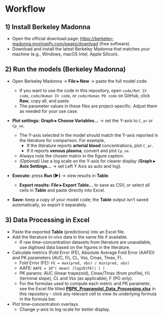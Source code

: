 # Workflow

## 1) Install Berkeley Madonna
- Open the official download page: https://berkeley-madonna.myshopify.com/pages/download (free software).
- Download and install the latest Berkeley Madonna that matches your machine (e.g., Windows, macOS Intel, Apple Silicon).

## 2) Run the models (Berkeley Madonna)

- Open Berkeley Madonna → **File ▸ New** → paste the full model code.  
  - If you want to use the code in this repository, open `code/Rat IV code`, `code/Human IV code`, or `code/Human PO code` on GitHub, click **Raw**, copy all, and paste.
  - The parameter values in these files are project-specific. Adjust them as needed for your use case.

- **Plot settings:** **Graph ▸ Choose Variables…** → set the Y-axis to `C_ar` or `Cp_ve`.
  - The Y-axis selected in the model should match the Y-axis reported in the literature for comparison. For example,  
    - If the literature reports **arterial blood** concentrations, plot `C_ar`.  
    - If it reports **venous plasma**, convert and plot `Cp_ve`.  
  - Always note the chosen matrix in the figure caption.  
  - *(Optional)* Use a log scale on the Y-axis for clearer display (**Graph ▸ Axix Settings…** → set Left Y Axis as auto and log).

- **Execute:** press **Run (▶)** → view results in **Table**.  
  - **Export results:** **File ▸ Export Table…** to save as CSV, or select all cells in **Table** and paste directly into Excel.

- **Save:** keep a copy of your model code; the **Table** output isn’t saved automatically, so export it separately.

## 3) Data Processing in Excel
- Paste the exported **Table** (predictions) into an Excel file.
- Add the literature in-vivo data in the same file if available.  
  - If raw time–concentration datasets from literature are unavailable, use digitised data based on the figures in the literature.
- Calculate metrics (Fold Error (FE), Absolute Average Fold Error (AAFE)) and PK parameters (AUC, t½, CL, Vss, Cmax, Tmax, F).
  - Fold Error (FE): `FE = max(pred, obs) / min(pred, obs)`
  - AAFE: `AAFE = 10^( mean( |log10(FE)| ) )`
  - PK params: AUC (linear trapezoid), Cmax/Tmax (from profile), t½ (terminal slope), CL and Vss (as applicable), F (PO only).
  - For the formulas used to compute each metric and PK parameter, see the Excel file titled **[PBPK_Propranolol_Data_Processing.xlsx](PBPK_Propranolol_Data_Processing.xlsx)** 
 in this repository - click any relevant cell to view its underlying formula in the formula bar.
- Plot time–concentration overlays.
  - Change y-axis to log-scale for better display.
